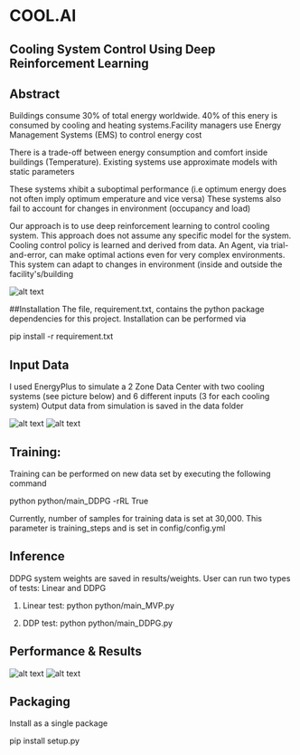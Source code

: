 
# COOL.AI
## Cooling System Control Using Deep Reinforcement Learning


## Abstract

Buildings consume 30% of total energy worldwide. 40% of this enery is consumed by cooling 
and heating systems.Facility managers use Energy Management Systems (EMS) to control energy cost 

There is a trade-off between energy consumption and comfort inside buildings (Temperature). Existing systems use approximate models with static parameters

These systems xhibit a suboptimal performance (i.e optimum energy does not often imply optimum emperature and vice versa) These systems also fail to account for changes in environment (occupancy and load)


Our approach is to use deep reinforcement learning to control cooling system. This approach does not assume any specific model for the system. Cooling control policy is learned and derived from data. An Agent, via trial-and-error, can make optimal actions even for very complex environments. This system can adapt to changes in environment (inside and outside the facility's/building

![alt text](https://github.com/qatshana/HVAC_Control_DRL//blob/master/images/DRL-Cooling-Model.png)

##Installation
The file, requirement.txt, contains the python package dependencies for this project. Installation can be performed via

pip install -r requirement.txt

## Input Data
I used EnergyPlus to simulate a 2 Zone Data Center with two cooling systems (see picture below) and 6 different inputs (3 for each cooling system)
Output data from simulation is saved in the data folder

![alt text](https://github.com/qatshana/Cool.AI/blob/master/images/OutsideTemp.png)
![alt text](https://github.com/qatshana/Cool.AI/blob/master/images/ITU_Load.png)

## Training:

Training can be performed on new data set by executing the following command

python python/main_DDPG -rRL True

Currently, number of samples for training data is set at 30,000. This parameter is training_steps and is set in config/config.yml 


## Inference
DDPG system weights are saved in results/weights. User can run two types of tests: Linear and DDPG

1) Linear test:
python python/main_MVP.py

2) DDP test:
python python/main_DDPG.py

## Performance & Results

![alt text](https://github.com/qatshana/Cool.AI/blob/master/images/ddpg_overshoot.png)
![alt text](https://github.com/qatshana/Cool.AI/blob/master/images/linear_fluctuate_1.png)

## Packaging
Install as a single package

pip install setup.py
